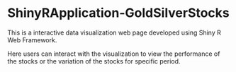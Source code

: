 # ShinyRApplication-GoldSilverStocks

This is a interactive data visualization web page developed using Shiny R Web Framework. 

Here users can interact with the visualization to view the performance of the stocks or the variation of the stocks for specific period.
